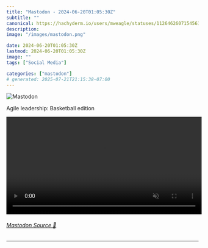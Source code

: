 ```yaml
---
title: "Mastodon - 2024-06-20T01:05:30Z"
subtitle: ""
canonical: https://hachyderm.io/users/mweagle/statuses/112646260715456124
description:
image: "/images/mastodon.png"

date: 2024-06-20T01:05:30Z
lastmod: 2024-06-20T01:05:30Z
image: ""
tags: ["Social Media"]

categories: ["mastodon"]
# generated: 2025-07-21T21:15:38-07:00
---
```

![Mastodon](/images/mastodon.png)

<p>Agile leadership: Basketball edition</p>

<video controls autoplay muted loop width="512"><source src="1fed389c734cc53f.mp4" type="video/mp4" /></video>

###### [Mastodon Source 🐘](https://hachyderm.io/@mweagle/112646260715456124)

___
